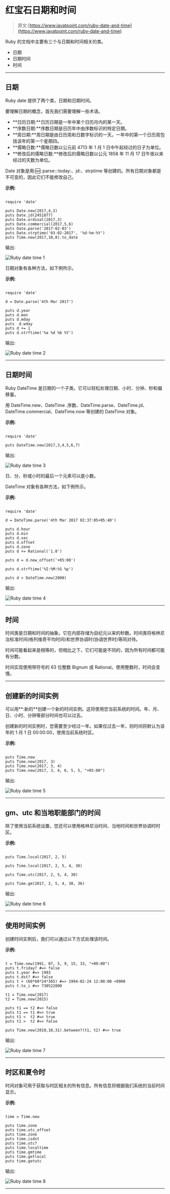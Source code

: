 # 红宝石日期和时间

> 原文:[https://www.javatpoint.com/ruby-date-and-time](https://www.javatpoint.com/ruby-date-and-time)

Ruby 的文档中主要有三个与日期和时间相关的类。

*   日期
*   日期时间
*   时间

* * *

## 日期

Ruby date 提供了两个类，日期和日期时间。

要理解日期的概念，首先我们需要理解一些术语。

*   **日历日期:**日历日期是一年中某个日历月内的某一天。
*   **序数日期:**序数日期是日历年中由序数标识的特定日期。
*   **周日期:**周日期是由日历周和日数字标识的一天。一年中的第一个日历周包括该年的第一个星期四。
*   **儒略日数:**儒略日数以公元前 4713 年 1 月 1 日中午起经过的日子为单位。
*   **修改后的儒略日数:**修改后的儒略日数以公元 1858 年 11 月 17 日午夜以来经过的天数为单位。

Date 对象是用::new:::parse:::today:、jd:、strptime 等创建的。所有日期对象都是不可变的，因此它们不能修改自己。

**示例:**

```

require 'date' 

puts Date.new(2017,4,3)          
puts Date.jd(2451877)             
puts Date.ordinal(2017,3)       
puts Date.commercial(2017,5,6)   
puts Date.parse('2017-02-03')  
puts Date.strptime('03-02-2017', '%d-%m-%Y')                         
puts Time.new(2017,10,8).to_date   

```

输出:

![Ruby date time 1](../Images/3f1974a826c6902277f9c32991d2fcfa.png)

日期对象有各种方法，如下例所示。

**示例:**

```

require 'date' 

d = Date.parse('4th Mar 2017') 

puts d.year                      
puts d.mon                       
puts d.mday                      
puts  d.wday                      
puts d += 1                      
puts d.strftime('%a %d %b %Y')  

```

输出:

![Ruby date time 2](../Images/0e75a409c410458317e6d9cb67b82aef.png)

* * *

## 日期时间

Ruby DateTime 是日期的一个子类。它可以轻松处理日期、小时、分钟、秒和偏移量。

用 DateTime.new、DateTime .序数、DateTime.parse、DateTime.jd、DateTime.commercial、DateTime.now 等创建的 DateTime 对象。

**示例:**

```

require 'date' 

puts DateTime.new(2017,3,4,5,6,7) 

```

输出:

![Ruby date time 3](../Images/79f0211d1b92df1244ec415eced1106c.png)

日、分、秒或小时的最后一个元素可以是小数。

DateTime 对象有各种方法，如下例所示。

**示例:**

```

require 'date' 

d = DateTime.parse('4th Mar 2017 02:37:05+05:40') 

puts d.hour               
puts d.min               
puts d.sec                
puts d.offset             
puts d.zone               
puts d += Rational('1.0') 

puts d = d.new_offset('+05:00') 

puts d.strftime('%I:%M:%S %p') 

puts d > DateTime.new(2000) 

```

输出:

![Ruby date time 4](../Images/1619e41238b388fff49f1947141980a2.png)

* * *

## 时间

时间类是日期和时间的抽象。它在内部存储为自纪元以来的秒数。时间类将格林尼治标准时间(格列维奇平均时间)和世界协调时(协调世界时)等同对待。

时间可能看起来是相等的，但相比之下，它们可能是不同的，因为所有时间都可能有分数。

时间实现使用带符号的 63 位整数 Bignum 或 Rational。使用整数时，时间会变慢。

* * *

## 创建新的时间实例

可以用**:新的**创建一个新的时间实例。这将使用您当前系统的时间。年、月、日、小时、分钟等部分时间也可以过去。

创建新的时间实例时，您需要至少经过一年。如果仅过去一年，则时间将默认为该年的 1 月 1 日 00:00:00，使用当前系统时区。

**示例:**

```

puts Time.new        
puts Time.new(2017, 3)     
puts Time.new(2017, 3, 4) 
puts Time.new(2017, 3, 4, 6, 5, 5, "+05:00") 

```

输出:

![Ruby date time 5](../Images/314dd269a7bce292a1eec0300d06db25.png)

* * *

## gm、utc 和当地职能部门的时间

除了使用当前系统设置，您还可以使用格林尼治时间、当地时间和世界协调时时区。

**示例:**

```

puts Time.local(2017, 2, 5)  

puts Time.local(2017, 2, 5, 4, 30)   

puts Time.utc(2017, 2, 5, 4, 30)  

puts Time.gm(2017, 2, 5, 4, 30, 36)  

```

输出:

![Ruby date time 6](../Images/34b6f1258c23babd2fdc40f5d65f4a35.png)

* * *

## 使用时间实例

创建时间实例后，我们可以通过以下方式处理该时间。

**示例:**

```

t = Time.new(1991, 07, 5, 9, 15, 33, "+09:00") 
puts t.friday? #=> false 
puts t.year #=> 1993 
puts t.dst? #=> false 
puts t + (60*60*24*365) #=> 1994-02-24 12:00:00 +0900 
puts t.to_i #=> 730522800 

t1 = Time.new(2017) 
t2 = Time.new(2015) 

puts t1 == t2 #=> false 
puts t1 == t1 #=> true 
puts t1 <  t2 #=> true 
puts t1 >  t2 #=> false 

puts Time.new(2010,10,31).between?(t1, t2) #=> true

```

输出:

![Ruby date time 7](../Images/7075d1d711506a5277cc505bad14d345.png)

* * *

## 时区和夏令时

时间对象可用于获取与时区相关的所有信息。所有信息将根据我们系统的当前时间显示。

**示例:**

```

time = Time.new 

puts time.zone       
puts time.utc_offset 
puts time.zone      
puts time.isdst     
puts time.utc?    
puts time.localtime  
puts time.gmtime    
puts time.getlocal  
puts time.getutc 

```

输出:

![Ruby date time 8](../Images/7992a4613bb3d126dd4f00cef7817959.png)

* * *
